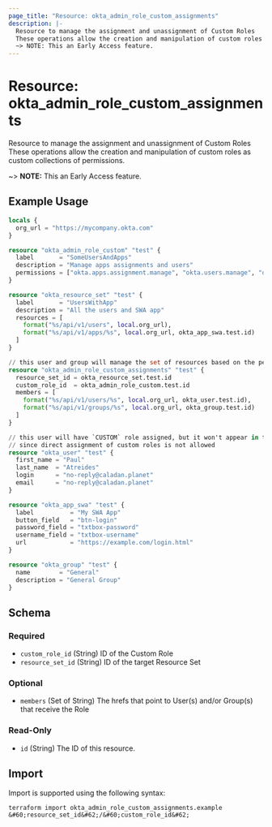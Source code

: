 ```yaml
---
page_title: "Resource: okta_admin_role_custom_assignments"
description: |-
  Resource to manage the assignment and unassignment of Custom Roles
  These operations allow the creation and manipulation of custom roles as custom collections of permissions.
  ~> NOTE: This an Early Access feature.
---
```


# Resource: okta_admin_role_custom_assignments

Resource to manage the assignment and unassignment of Custom Roles
These operations allow the creation and manipulation of custom roles as custom collections of permissions.
		
~> **NOTE:** This an Early Access feature.

## Example Usage

```terraform
locals {
  org_url = "https://mycompany.okta.com"
}

resource "okta_admin_role_custom" "test" {
  label       = "SomeUsersAndApps"
  description = "Manage apps assignments and users"
  permissions = ["okta.apps.assignment.manage", "okta.users.manage", "okta.apps.manage"]
}

resource "okta_resource_set" "test" {
  label       = "UsersWithApp"
  description = "All the users and SWA app"
  resources = [
    format("%s/api/v1/users", local.org_url),
    format("%s/api/v1/apps/%s", local.org_url, okta_app_swa.test.id)
  ]
}

// this user and group will manage the set of resources based on the permissions specified in the custom role
resource "okta_admin_role_custom_assignments" "test" {
  resource_set_id = okta_resource_set.test.id
  custom_role_id  = okta_admin_role_custom.test.id
  members = [
    format("%s/api/v1/users/%s", local.org_url, okta_user.test.id),
    format("%s/api/v1/groups/%s", local.org_url, okta_group.test.id)
  ]
}

// this user will have `CUSTOM` role assigned, but it won't appear in the `admin_roles` for that user,
// since direct assignment of custom roles is not allowed
resource "okta_user" "test" {
  first_name = "Paul"
  last_name  = "Atreides"
  login      = "no-reply@caladan.planet"
  email      = "no-reply@caladan.planet"
}

resource "okta_app_swa" "test" {
  label          = "My SWA App"
  button_field   = "btn-login"
  password_field = "txtbox-password"
  username_field = "txtbox-username"
  url            = "https://example.com/login.html"
}

resource "okta_group" "test" {
  name        = "General"
  description = "General Group"
}
```

<!-- schema generated by tfplugindocs -->
## Schema

### Required

- `custom_role_id` (String) ID of the Custom Role
- `resource_set_id` (String) ID of the target Resource Set

### Optional

- `members` (Set of String) The hrefs that point to User(s) and/or Group(s) that receive the Role

### Read-Only

- `id` (String) The ID of this resource.

## Import

Import is supported using the following syntax:

```shell
terraform import okta_admin_role_custom_assignments.example &#60;resource_set_id&#62;/&#60;custom_role_id&#62;
```
